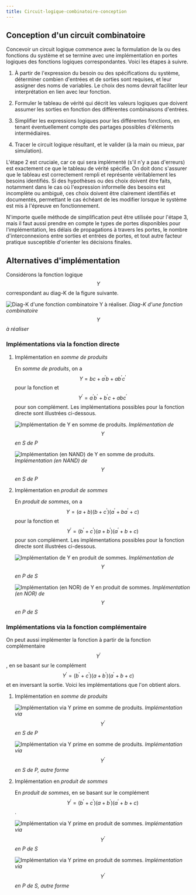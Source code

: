 ```yaml
---
title: Circuit-logique-combinatoire-conception
---
```

## Conception d'un circuit combinatoire

Concevoir un circuit logique commence avec la formulation de la ou des
fonctions du système et se termine avec une implémentation en portes
logiques des fonctions logiques correspondantes. Voici les étapes à
suivre.

1.  À partir de l'expression du besoin ou des spécifications du
    système, déterminer combien d'entrées et de sorties sont
    requises, et leur assigner des noms de variables. Le choix des noms
    devrait faciliter leur interprétation en lien avec leur fonction.

2.  Formuler le tableau de vérité qui décrit les valeurs logiques que
    doivent assumer les sorties en fonction des différentes
    combinaisons d'entrées.

3.  Simplifier les expressions logiques pour les différentes fonctions,
    en tenant éventuellement compte des partages possibles d'éléments
    intermédiaires.

4.  Tracer le circuit logique résultant, et le valider (à la main ou
    mieux, par simulation).

L'étape 2 est cruciale, car ce qui sera implémenté (s'il n'y a pas
d'erreurs) est exactement ce que le tableau de vérité spécifie. On
doit donc s'assurer que le tableau est correctement rempli et
représente véritablement les besoins identifiés. Si des hypothèses ou
des choix doivent être faits, notamment dans le cas où l'expression
informelle des besoins est incomplète ou ambiguë, ces choix doivent
être clairement identifiés et documentés, permettant le cas échéant de
les modifier lorsque le système est mis à l'épreuve en fonctionnement.

N'importe quelle méthode de simplification peut être utilisée pour
l'étape 3, mais il faut aussi prendre en compte le types de portes
disponibles pour l'implémentation, les délais de propagations à
travers les portes, le nombre d'interconnexions entre sorties et
entrées de portes, et tout autre facteur pratique susceptible
d'orienter les décisions finales.


## Alternatives d'implémentation

Considérons la fonction logique $$Y$$ correspondant au diag-K de la figure
suivante.

![Diag-K d'une fonction combinatoire Y à réaliser.]({{site.baseurl}}/img/kmap3altern.svg "Diag-K d'une fonction combinatoire $$Y$$ à réaliser") 
*Diag-K d'une fonction combinatoire $$Y$$ à réaliser*

### Implémentations via la fonction directe

1.  Implémentation en *somme de produits*

    En *somme de produits*, on a $$Y = bc + a^\prime b + a b^\prime
    c^\prime $$ pour la fonction et $$Y^\prime = a^\prime b^\prime +
    b^\prime c + a b c^\prime $$ pour son complément. Les
    implémentations possibles pour la fonction directe sont illustrées
    ci-dessous.
    
    ![Implémentation de Y en somme de produits.]({{site.baseurl}}/img/circ_altern_1.svg "Implémentation de $$Y$$ en *somme de produits*")
	*Implémentation de $$Y$$ en S de P*
    
    ![Implémentation (en NAND) de Y en somme de produits.]({{site.baseurl}}/img/circ_altern_2.svg "Implémentation (en NAND) de $$Y$$ en *somme de produits*")
	*Implémentation (en NAND) de $$Y$$ en S de P*

2.  Implémentation en *produit de sommes*

    En *produit de sommes*, on a $$Y =(a + b ) (b + c^\prime ) (a^\prime +
    ba^\prime + c)$$ pour la fonction et $$Y^\prime = (b^\prime +c^\prime
    )(a+b^\prime )(a^\prime +b+c)$$ pour son complément. Les
    implémentations possibles pour la fonction directe sont illustrées
    ci-dessous.
    
    ![Implémentation de Y en produit de sommes.]({{site.baseurl}}/img/circ_altern_ps1.svg "Implémentation de $$Y$$ en *produit de sommes*")
	*Implémentation de $$Y$$ en P de S*
    
    ![Implémentation (en NOR) de Y en produit de sommes.]({{site.baseurl}}/img/circ_altern_ps2.svg "Implémentation (en NOR) de $$Y$$ en *produit de sommes*")
	*Implémentation (en NOR) de $$Y$$ en P de S*


### Implémentations via la fonction complémentaire

On peut aussi implémenter la fonction à partir de la fonction
complémentaire $$Y^\prime$$, en se basant sur le complément $$Y^\prime
= (b^\prime +c^\prime )(a+b^\prime )(a^\prime +b+c)$$ et en inversant
la sortie. Voici les implémentations que l'on obtient alors.

1.  Implémentation en *somme de produits*

    ![Implémentation via Y prime en somme de produits.]({{site.baseurl}}/img/circ_altern_comp_sp1.svg "Implémentation via $$Y^\prime$$ en *somme de produits*")
	*Implémentation via $$Y^\prime$$ en S de P*
    
    ![Implémentation via Y prime en somme de produits.]({{site.baseurl}}/img/circ_altern_comp_sp2.svg "Implémentation via $$Y^\prime$$ en *somme de produits*")
	*Implémentation via $$Y^\prime$$ en S de P, autre forme*

2.  Implémentation en *produit de sommes*

    En *produit de sommes*, en se basant sur le complément $$Y^\prime =
    (b^\prime +c^\prime )(a+b^\prime )(a^\prime +b+c)$$.
    
    ![Implémentation via Y prime en produit de sommes.]({{site.baseurl}}/img/circ_altern_comp_ps1.svg "Implémentation via $$Y^\prime$$ en *produit de sommes*") 
	*Implémentation via $$Y^\prime$$ en P de S*
    
    ![Implémentation via Y  prime en produit de sommes.]({{site.baseurl}}/img/circ_altern_comp_ps2.svg "Implémentation via $$Y^\prime$$ en *produit de sommes*") 
*Implémentation via $$Y^\prime$$ en P de S, autre forme*
